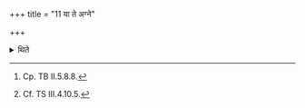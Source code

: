 +++
title = "11 या ते अग्ने"

+++

<details><summary>थिते</summary>

11. With yā te agne yajnīyā tanūḥ...[^1] having heated his hand he brings it near his face.[^2]  


[^1]: Cp. TB II.5.8.8.  

[^2]: Cf. TS III.4.10.5.
</details>
